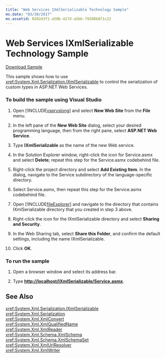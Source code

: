 ```yaml
---
title: "Web Services IXmlSerializable Technology Sample"
ms.date: "03/30/2017"
ms.assetid: 0202d3f1-a50b-427d-a5bb-79208b8f1c22
---
```

# Web Services IXmlSerializable Technology Sample
[Download Sample](https://download.microsoft.com/download/4/7/B/47B2164C-E780-4B10-8DE4-2CB5B886E0A6/Technologies/Serialization/Xml%20Serialization/IXmlSerializable.zip.exe)  
  
 This sample shows how to use <xref:System.Xml.Serialization.IXmlSerializable> to control the serialization of custom types in ASP.NET Web Services.  
  
### To build the sample using Visual Studio  
  
1. Open [!INCLUDE[vsprvslong](../../../includes/vsprvslong-md.md)] and select **New Web Site** from the **File** menu.  
  
2. In the left pane of the **New Web Site** dialog, select your desired programming language, then from the right pane, select **ASP.NET Web Service**.  
  
3. Type **IXmlSerializable** as the name of the new Web service.  
  
4. In the Solution Explorer window, right-click the icon for Service.asmx and select **Delete**; repeat this step for the Service.asmx codebehind file.  
  
5. Right-click the project directory and select **Add Existing Item**. In the dialog, navigate to the Service subdirectory of the language-specific directory.  
  
6. Select Service.asmx, then repeat this step for the Service.asmx codebehind file.  
  
7. Open [!INCLUDE[fileExplorer](../../../includes/fileexplorer-md.md)] and navigate to the directory that contains IXmlSerializable directory that you created in step 3 above.  
  
8. Right-click the icon for the IXmlSerializable directory and select **Sharing and Security**.  
  
9. In the Web Sharing tab, select **Share this Folder**, and confirm the default settings, including the name IXmlSerializable.  
  
10. Click **OK**.  
  
### To run the sample  
  
1. Open a browser window and select its address bar.  
  
2. Type **<http://localhost/IXmlSerializable/Service.asmx>**.  
  
## See Also  
 <xref:System.Xml.Serialization.IXmlSerializable>  
 <xref:System.Xml.Serialization>  
 <xref:System.Xml.XmlConvert>  
 <xref:System.Xml.XmlQualifiedName>  
 <xref:System.Xml.XmlReader>  
 <xref:System.Xml.Schema.XmlSchema>  
 <xref:System.Xml.Schema.XmlSchemaSet>  
 <xref:System.Xml.XmlUrlResolver>  
 <xref:System.Xml.XmlWriter>
